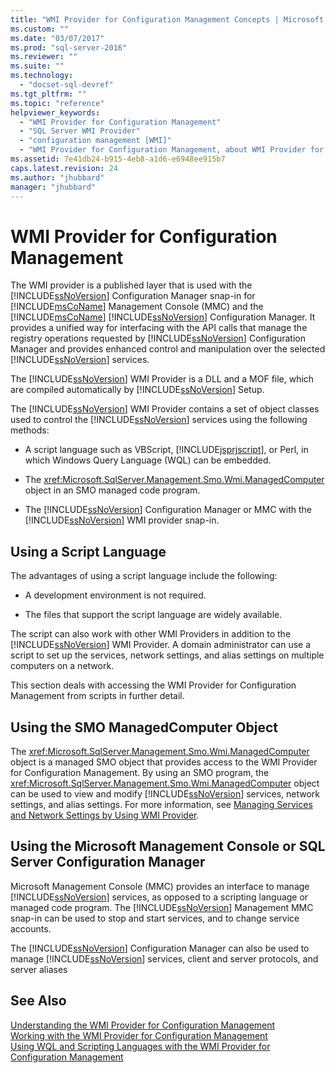 ```yaml
---
title: "WMI Provider for Configuration Management Concepts | Microsoft Docs"
ms.custom: ""
ms.date: "03/07/2017"
ms.prod: "sql-server-2016"
ms.reviewer: ""
ms.suite: ""
ms.technology: 
  - "docset-sql-devref"
ms.tgt_pltfrm: ""
ms.topic: "reference"
helpviewer_keywords: 
  - "WMI Provider for Configuration Management"
  - "SQL Server WMI Provider"
  - "configuration management [WMI]"
  - "WMI Provider for Configuration Management, about WMI Provider for Configuration Management"
ms.assetid: 7e41db24-b915-4eb8-a1d6-e6948ee915b7
caps.latest.revision: 24
ms.author: "jhubbard"
manager: "jhubbard"
---
```

# WMI Provider for Configuration Management
  The WMI provider is a published layer that is used with the [!INCLUDE[ssNoVersion](../../advanced-analytics/r-services/includes/ssnoversion-md.md)] Configuration Manager snap-in for [!INCLUDE[msCoName](../../advanced-analytics/r-services/tutorials/includes/msconame-md.md)] Management Console (MMC) and the [!INCLUDE[msCoName](../../advanced-analytics/r-services/tutorials/includes/msconame-md.md)] [!INCLUDE[ssNoVersion](../../advanced-analytics/r-services/includes/ssnoversion-md.md)] Configuration Manager. It provides a unified way for interfacing with the API calls that manage the registry operations requested by [!INCLUDE[ssNoVersion](../../advanced-analytics/r-services/includes/ssnoversion-md.md)] Configuration Manager and provides enhanced control and manipulation over the selected [!INCLUDE[ssNoVersion](../../advanced-analytics/r-services/includes/ssnoversion-md.md)] services.  
  
 The [!INCLUDE[ssNoVersion](../../advanced-analytics/r-services/includes/ssnoversion-md.md)] WMI Provider is a DLL and a MOF file, which are compiled automatically by [!INCLUDE[ssNoVersion](../../advanced-analytics/r-services/includes/ssnoversion-md.md)] Setup.  
  
 The [!INCLUDE[ssNoVersion](../../advanced-analytics/r-services/includes/ssnoversion-md.md)] WMI Provider contains a set of object classes used to control the [!INCLUDE[ssNoVersion](../../advanced-analytics/r-services/includes/ssnoversion-md.md)] services using the following methods:  
  
-   A script language such as VBScript, [!INCLUDE[jsprjscript](../../relational-databases/wmi-provider-configuration/includes/jsprjscript-md.md)], or Perl, in which Windows Query Language (WQL) can be embedded.  
  
-   The <xref:Microsoft.SqlServer.Management.Smo.Wmi.ManagedComputer> object in an SMO managed code program.  
  
-   The [!INCLUDE[ssNoVersion](../../advanced-analytics/r-services/includes/ssnoversion-md.md)] Configuration Manager or MMC with the [!INCLUDE[ssNoVersion](../../advanced-analytics/r-services/includes/ssnoversion-md.md)] WMI provider snap-in.  
  
## Using a Script Language  
 The advantages of using a script language include the following:  
  
-   A development environment is not required.  
  
-   The files that support the script language are widely available.  
  
 The script can also work with other WMI Providers in addition to the [!INCLUDE[ssNoVersion](../../advanced-analytics/r-services/includes/ssnoversion-md.md)] WMI Provider. A domain administrator can use a script to set up the services, network settings, and alias settings on multiple computers on a network.  
  
 This section deals with accessing the WMI Provider for Configuration Management from scripts in further detail.  
  
## Using the SMO ManagedComputer Object  
 The <xref:Microsoft.SqlServer.Management.Smo.Wmi.ManagedComputer> object is a managed SMO object that provides access to the WMI Provider for Configuration Management. By using an SMO program, the <xref:Microsoft.SqlServer.Management.Smo.Wmi.ManagedComputer> object can be used to view and modify [!INCLUDE[ssNoVersion](../../advanced-analytics/r-services/includes/ssnoversion-md.md)] services, network settings, and alias settings. For more information, see [Managing Services and Network Settings by Using WMI Provider](../../relational-databases/server-management-objects-smo/tasks/managing-services-and-network-settings-by-using-wmi-provider.md).  
  
## Using the Microsoft Management Console or SQL Server Configuration Manager  
 Microsoft Management Console (MMC) provides an interface to manage [!INCLUDE[ssNoVersion](../../advanced-analytics/r-services/includes/ssnoversion-md.md)] services, as opposed to a scripting language or managed code program. The [!INCLUDE[ssNoVersion](../../advanced-analytics/r-services/includes/ssnoversion-md.md)] Management MMC snap-in can be used to stop and start services, and to change service accounts.  
  
 The [!INCLUDE[ssNoVersion](../../advanced-analytics/r-services/includes/ssnoversion-md.md)] Configuration Manager can also be used to manage [!INCLUDE[ssNoVersion](../../advanced-analytics/r-services/includes/ssnoversion-md.md)] services, client and server protocols, and server aliases  
  
## See Also  
 [Understanding the WMI Provider for Configuration Management](../../relational-databases/wmi-provider-configuration/understanding-the-wmi-provider-for-configuration-management.md)   
 [Working with the WMI Provider for Configuration Management](../../relational-databases/wmi-provider-configuration/working-with-the-wmi-provider-for-configuration-management.md)   
 [Using WQL and Scripting Languages with the WMI Provider for Configuration Management](../../relational-databases/wmi-provider-configuration/using-wql-and-scripting-languages-with-the-wmi-provider.md)  
  
  